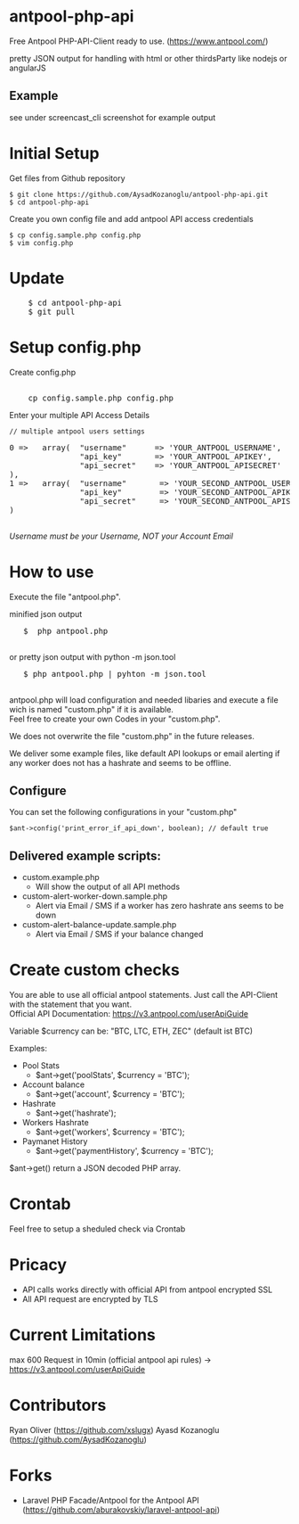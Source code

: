 # antpool-php-api
Free Antpool PHP-API-Client ready to use. (https://www.antpool.com/)

pretty JSON output for handling with html or other thirdsParty like nodejs or angularJS

## Example
see under screencast_cli  screenshot for example output

# Initial Setup

Get files from Github repository

    $ git clone https://github.com/AysadKozanoglu/antpool-php-api.git
    $ cd antpool-php-api

Create you own config file and add antpool API access credentials

    $ cp config.sample.php config.php
    $ vim config.php

# Update
<pre>
    $ cd antpool-php-api
    $ git pull
</pre>

# Setup config.php
Create config.php
<pre>	
	cp config.sample.php config.php
</pre>

Enter your multiple API Access Details

	// multiple antpool users settings
<pre>
0 =>   array(  "username"      => 'YOUR_ANTPOOL_USERNAME',
               "api_key"       => 'YOUR_ANTPOOL_APIKEY',
               "api_secret"    => 'YOUR_ANTPOOL_APISECRET'
),
1 =>   array(  "username"       => 'YOUR_SECOND_ANTPOOL_USERNAME',
               "api_key"        => 'YOUR_SECOND_ANTPOOL_APIKEY',
               "api_secret"     => 'YOUR_SECOND_ANTPOOL_APISECRET'
)

</pre>	
_Username must be your Username, NOT your Account Email_   	   	

# How to use
Execute the file "antpool.php".

   minified json output
   <pre>
   $  php antpool.php
   </pre>
   or pretty json output with python -m json.tool
  <pre>
   $ php antpool.php | pyhton -m json.tool
  </pre>	

antpool.php will load configuration and needed libaries and execute a file wich is named "custom.php" if it is available.  
Feel free to create your own Codes in your "custom.php".

We does not overwrite the file "custom.php" in the future releases.

We deliver some example files, like default API lookups or email alerting if any worker does not has a hashrate and seems to be offline.

## Configure
You can set the following configurations in your "custom.php"  

    $ant->config('print_error_if_api_down', boolean); // default true

## Delivered example scripts:
- custom.example.php
    - Will show the output of all API methods
- custom-alert-worker-down.sample.php
    - Alert via Email / SMS if a worker has zero hashrate ans seems to be down
- custom-alert-balance-update.sample.php
    - Alert via Email / SMS if your balance changed

# Create custom checks
You are able to use all official antpool statements. Just call the API-Client with the statement that you want.  
Official API Documentation: https://v3.antpool.com/userApiGuide

Variable $currency can be: "BTC, LTC, ETH, ZEC" (default ist BTC)

Examples:
- Pool Stats
    - $ant->get('poolStats', $currency = 'BTC');
- Account balance
    - $ant->get('account', $currency = 'BTC');
- Hashrate
    - $ant->get('hashrate'); 
- Workers Hashrate
    - $ant->get('workers', $currency = 'BTC');
- Paymanet History
    - $ant->get('paymentHistory', $currency = 'BTC');

$ant->get() return a JSON decoded PHP array.  

# Crontab
Feel free to setup a sheduled check via Crontab

# Pricacy
- API calls works directly with official API from antpool  encrypted SSL
- All API request are encrypted by TLS

# Current Limitations
max 600 Request in 10min (official antpool api rules)
 -> https://v3.antpool.com/userApiGuide

# Contributors 
Ryan Oliver (https://github.com/xslugx)
Ayasd Kozanoglu (https://github.com/AysadKozanoglu)

# Forks
- Laravel PHP Facade/Antpool for the Antpool API (https://github.com/aburakovskiy/laravel-antpool-api)
